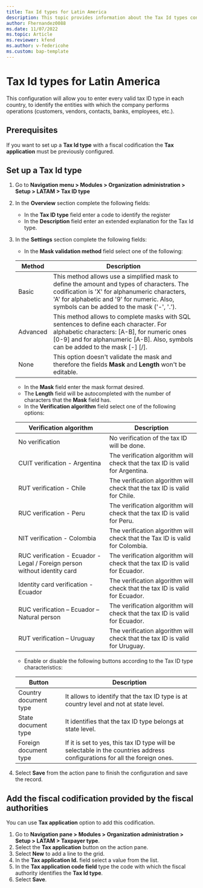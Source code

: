 ```yaml
---
title: Tax Id types for Latin America 
description: This topic provides information about the Tax Id types configuration for Latin America. 
author: Fhernandez0088
ms.date: 11/07/2022
ms.topic: Article
ms.reviewer: kfend
ms.author: v-federicohe 
ms.custom: bap-template
---
```


# Tax Id types for Latin America

This configuration will allow you to enter every valid tax ID type in each country, to identify the entities with which the company performs operations (customers, vendors, contacts, banks, employees, etc.).

## Prerequisites

If you want to set up a **Tax Id type** with a fiscal codification the **Tax application** must be previously configured.

## Set up a Tax Id type
1. Go to **Navigation menu > Modules > Organization administration > Setup > LATAM > Tax ID type**

2. In the **Overview** section complete the following fields:
    - In the **Tax ID type** field enter a code to identify the register
    - In the **Description** field enter an extended explanation for the Tax Id type.

3. In the **Settings** section complete the following fields:
    - In the **Mask validation method** field select one of the following:

    | Method   | Description                                                                                                                                                                                                                            |
    |----------|----------------------------------------------------------------------------------------------------------------------------------------------------------------------------------------------------------------------------------------|
    | Basic    | This method allows use a simplified mask to define the amount and types of characters. The codification is 'X' for alphanumeric characters, 'A' for alphabetic and '9' for numeric. Also, symbols can be added to the mask ('-', '.'). |
    | Advanced | This method allows to complete masks with SQL sentences to define each character. For alphabetic characters: [A-B], for numeric ones [0-9] and for alphanumeric [A-B]. Also, symbols can be added to the mask [-] [/].                 |
    | None     | This option doesn't validate the mask and therefore the fields **Mask** and **Length** won't be editable.                                                                                                                              |

    - In the **Mask** field enter the mask format desired.
    - The **Length** field will be autocompleted with the number of characters that the **Mask** field has.
    - In the **Verification algorithm** field select one of the following options:

    | Verification algorithm                                                    | Description                                                                   |
    |---------------------------------------------------------------------------|-------------------------------------------------------------------------------|
    | No verification                                                           | No verification of the tax ID will be done.                                   |
    | CUIT verification - Argentina                                             | The verification algorithm will check that the tax ID is valid for Argentina. |
    | RUT verification - Chile                                                  | The verification algorithm will check that the tax ID is valid for Chile.     |
    | RUC verification - Peru                                                   | The verification algorithm will check that the tax ID is valid for Peru.      |
    | NIT verification - Colombia                                               | The verification algorithm will check that the Tax ID is valid for Colombia.  |
    | RUC verification - Ecuador - Legal / Foreign person without identity card | The verification algorithm will check that the tax ID is valid for Ecuador.   |
    | Identity card verification - Ecuador                                      | The verification algorithm will check that the tax ID is valid for Ecuador.   |
    | RUC verification – Ecuador – Natural person                               | The verification algorithm will check that the tax ID is valid for Ecuador.   |
    | RUT verification – Uruguay                                                | The verification algorithm will check that the tax ID is valid for Uruguay.   |

    - Enable or disable the following buttons according to the Tax ID type characteristics:

    | Button                | Description                                                                                                                |
    |-----------------------|----------------------------------------------------------------------------------------------------------------------------|
    | Country document type | It allows to identify that the tax ID type is at country level and not at state level.                                     |
    | State document type   | It identifies that the tax ID type belongs at state level.                                                                 |
    | Foreign document type | If it is set to yes, this tax ID type will be selectable in the countries address configurations for all the foreign ones. |

5. Select **Save** from the action pane to finish the configuration and save the record.

## Add the fiscal codification provided by the fiscal authorities

You can use **Tax application** option to add this codification.

1.	Go to **Navigation pane > Modules > Organization administration > Setup > LATAM > Taxpayer type**.
2.	Select the **Tax application** button on the action pane.
3.	Select **New** to add a line to the grid.
4.	In the **Tax application Id.** field select a value from the list.
5.	In the **Tax application code field** type the code with which the fiscal authority identifies the **Tax Id type**.
6.	Select **Save**.
